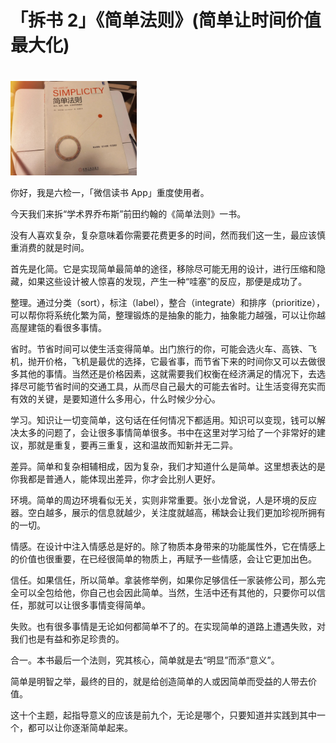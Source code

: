 # 「拆书 2」《简单法则》(简单让时间价值最大化)

<!-- ![《左右阅读，右手写作》](images/1.png) -->
<img src="./images/book2.jpg" width=40% style="margin: 20px auto 0 auto;">

你好，我是六检一，「微信读书 App」重度使用者。

今天我们来拆“学术界乔布斯”前田约翰的《简单法则》一书。

没有人喜欢复杂，复杂意味着你需要花费更多的时间，然而我们这一生，最应该慎重消费的就是时间。

首先是化简。它是实现简单最简单的途径，移除尽可能无用的设计，进行压缩和隐藏，如果这些设计被人惊喜的发现，产生一种“哇塞”的反应，那便是成功了。

整理。通过分类（sort），标注（label），整合（integrate）和排序（prioritize），可以帮你将系统化繁为简，整理锻炼的是抽象的能力，抽象能力越强，可以让你越高屋建瓴的看很多事情。

省时。节省时间可以使生活变得简单。出门旅行的你，可能会选火车、高铁、飞机，抛开价格，飞机是最优的选择，它最省事，而节省下来的时间你又可以去做很多其他的事情。当然还是价格因素，这就需要我们权衡在经济满足的情况下，去选择尽可能节省时间的交通工具，从而尽自己最大的可能去省时。让生活变得充实而有效的关键，是要知道什么多用心，什么时候少分心。

学习。知识让一切变简单，这句话在任何情况下都适用。知识可以变现，钱可以解决太多的问题了，会让很多事情简单很多。书中在这里对学习给了一个非常好的建议，那就是重复，要再三重复，这和温故而知新并无二异。

差异。简单和复杂相辅相成，因为复杂，我们才知道什么是简单。这里想表达的是你我都是普通人，能体现出差异，你才会比别人更好。

环境。简单的周边环境看似无关，实则非常重要。张小龙曾说，人是环境的反应器。空白越多，展示的信息就越少，关注度就越高，稀缺会让我们更加珍视所拥有的一切。

情感。在设计中注入情感总是好的。除了物质本身带来的功能属性外，它在情感上的价值也很重要，在已经很简单的物质上，再赋予一些情感，会让它更加出色。

信任。如果信任，所以简单。拿装修举例，如果你足够信任一家装修公司，那么完全可以全包给他，你自己也会因此简单。当然，生活中还有其他的，只要你可以信任，那就可以让很多事情变得简单。

失败。也有很多事情是无论如何都简单不了的。在实现简单的道路上遭遇失败，对我们也是有益和弥足珍贵的。

合一。本书最后一个法则，究其核心，简单就是去“明显”而添“意义”。

简单是明智之举，最终的目的，就是给创造简单的人或因简单而受益的人带去价值。

这十个主题，起指导意义的应该是前九个，无论是哪个，只要知道并实践到其中一个，都可以让你逐渐简单起来。
